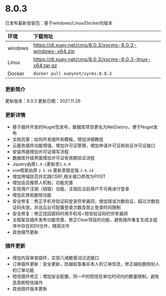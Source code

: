 # 8.0.3

已发布最新安装包：基于windows/Linux/Docker的版本

|环境|下载地址|
|:----|:----|
| windows | https://dl.xuey.net/cms/8.0.3/xycms-8.0.3-windows-x64.zip |
| Linux | https://dl.xuey.net/cms/8.0.3/xycms-8.0.3-linux-x64.tar.gz |
| Docker | `docker pull xueynet/xycms:8.0.3` |

### 更新简介

更新版本：8.0.3  更新日期：2021.11.26

### 更新详情

* 基于插件开发的Nuget包发布，数据库项目更名为NetDatory，便于Nuget发布
* 文档完善：如何开发插件和模板，增加详细教程
* 云服务插件功能增强，增加许可证管理，增加申请许可证和验证许可证接口
* 安装界面增加许可证填写流程
* 数据库升级界面增加许可证有效期验证流程
* Jquery由原`1.9.1`更新至`3.6.0`
* vue框架由原 `2.5.16` 更新至稳定版 `2.6.14`
* 增加垮域防范并实践CSRF,相关接口修改为POST
* 增加会员推荐人机制，功能完善
* 实现用户注销（销毁）功能，注销后当前用户不可再进行登录
* 增加实体软删除功能
* 安全修复：修正手机号验证码登录穷举漏洞，增加错误次数验证，超过次数验证码失效，并且后台可配置登录次数及禁止登录时间限制
* 安全修复：修正找回密码时用手机号+短信验证码的穷举漏洞
* 主框架及插件发布功能完善，修正Clear项目的功能，避免插件重复生成主程序中存在的Dll文件，精简文件
* 其他细节更新

### 插件更新

* 增加内容审查插件，实现八戒敏感词过滤接口
* 订单插件更新：安全更新，防越权查看非本人的订单信息，修正越权删除别人的订单功能
* 短信插件修正：增加安全配置，同一IP的短信在单位时间内的数量限制，避免恶意刷短信操作
* 其他插件版本更新